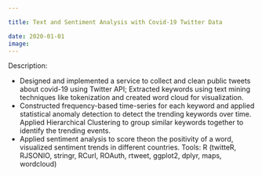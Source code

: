 ```yaml
---

title: Text and Sentiment Analysis with Covid-19 Twitter Data

date: 2020-01-01
image: 
---
```

Description: 
* Designed and implemented a service to collect and clean public tweets about covid-19 using Twitter API; Extracted
keywords using text mining techniques like tokenization and created word cloud for visualization.
* Constructed frequency-based time-series for each keyword and applied statistical anomaly detection to detect the
trending keywords over time. Applied Hierarchical Clustering to group similar keywords together to identify the trending
events.
* Applied sentiment analysis to score theon the positivity of a word, visualized sentiment trends in different countries.
Tools: R (twitteR, RJSONIO, stringr, RCurl, ROAuth, rtweet, ggplot2, dplyr, maps, wordcloud)

